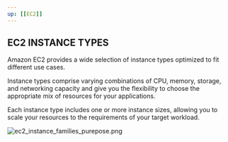 ```yaml
---
up: [[EC2]]
---
```


## EC2 INSTANCE TYPES

<!-- #ec2_instance_type -->

Amazon EC2 provides a wide selection of instance types optimized to fit different use cases.

Instance types comprise varying combinations of CPU, memory, storage, and networking capacity and give you the flexibility to choose the appropriate mix of resources for your applications.

Each instance type includes one or more instance sizes, allowing you to scale your resources to the requirements of your target workload.

![ec2_instance_families_purepose.png](ec2_instance_families_purepose.png)
